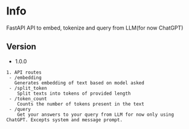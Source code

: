 # Info

FastAPI API to embed, tokenize and query from LLM(for now ChatGPT)

## Version

- 1.0.0

```text
1. API routes
 - /embedding
   Generates embedding of text based on model asked
 - /split_token
    Split texts into tokens of provided length
 - /token_count
    Counts the number of tokens present in the text
 - /query
    Get your answers to your query from LLM for now only using ChatGPT. Excepts system and message prompt.
```